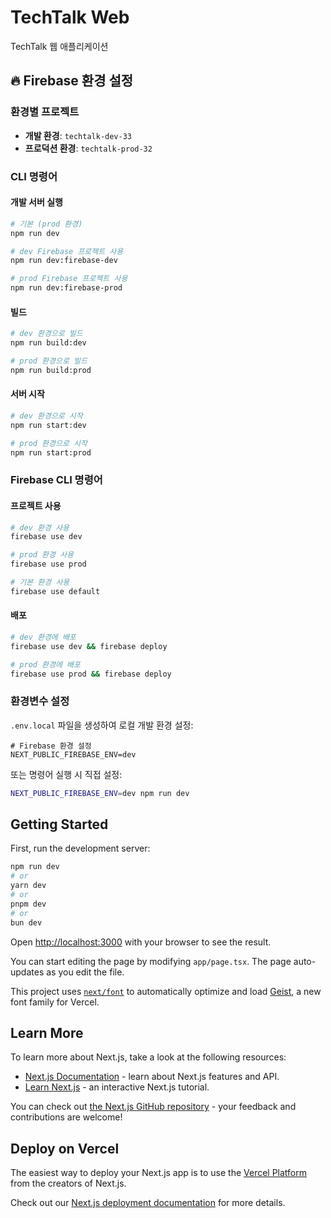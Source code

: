 # TechTalk Web

TechTalk 웹 애플리케이션

## 🔥 Firebase 환경 설정

### 환경별 프로젝트
- **개발 환경**: `techtalk-dev-33`
- **프로덕션 환경**: `techtalk-prod-32`

### CLI 명령어

#### 개발 서버 실행
```bash
# 기본 (prod 환경)
npm run dev

# dev Firebase 프로젝트 사용
npm run dev:firebase-dev

# prod Firebase 프로젝트 사용
npm run dev:firebase-prod
```

#### 빌드
```bash
# dev 환경으로 빌드
npm run build:dev

# prod 환경으로 빌드
npm run build:prod
```

#### 서버 시작
```bash
# dev 환경으로 시작
npm run start:dev

# prod 환경으로 시작
npm run start:prod
```

### Firebase CLI 명령어

#### 프로젝트 사용
```bash
# dev 환경 사용
firebase use dev

# prod 환경 사용
firebase use prod

# 기본 환경 사용
firebase use default
```

#### 배포
```bash
# dev 환경에 배포
firebase use dev && firebase deploy

# prod 환경에 배포
firebase use prod && firebase deploy
```

### 환경변수 설정

`.env.local` 파일을 생성하여 로컬 개발 환경 설정:

```env
# Firebase 환경 설정
NEXT_PUBLIC_FIREBASE_ENV=dev
```

또는 명령어 실행 시 직접 설정:

```bash
NEXT_PUBLIC_FIREBASE_ENV=dev npm run dev
```

## Getting Started

First, run the development server:

```bash
npm run dev
# or
yarn dev
# or
pnpm dev
# or
bun dev
```

Open [http://localhost:3000](http://localhost:3000) with your browser to see the result.

You can start editing the page by modifying `app/page.tsx`. The page auto-updates as you edit the file.

This project uses [`next/font`](https://nextjs.org/docs/app/building-your-application/optimizing/fonts) to automatically optimize and load [Geist](https://vercel.com/font), a new font family for Vercel.

## Learn More

To learn more about Next.js, take a look at the following resources:

- [Next.js Documentation](https://nextjs.org/docs) - learn about Next.js features and API.
- [Learn Next.js](https://nextjs.org/learn) - an interactive Next.js tutorial.

You can check out [the Next.js GitHub repository](https://github.com/vercel/next.js) - your feedback and contributions are welcome!

## Deploy on Vercel

The easiest way to deploy your Next.js app is to use the [Vercel Platform](https://vercel.com/new?utm_medium=default-template&filter=next.js&utm_source=create-next-app&utm_campaign=create-next-app-readme) from the creators of Next.js.

Check out our [Next.js deployment documentation](https://nextjs.org/docs/app/building-your-application/deploying) for more details.

